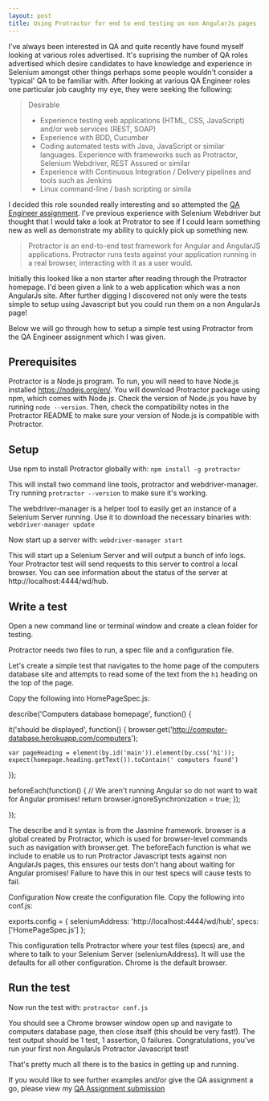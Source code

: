 ```yaml
---
layout: post
title: Using Protractor for end to end testing on non AngularJs pages
---
```


I've always been interested in QA and quite recently have found myself looking at various roles advertised. It's suprising the number of QA roles advertised which desire candidates to have knowledge and experience in Selenium amongst other things perhaps some people wouldn't consider a 'typical' QA to be familiar with. After looking at various QA Engineer roles one particular job caughty my eye, they were seeking the following:

> Desirable
> * Experience testing web applications (HTML, CSS, JavaScript) and/or web services (REST, SOAP)
> * Experience with BDD, Cucumber
> * Coding automated tests with Java, JavaScript or similar languages. Experience with frameworks such as Protractor, Selenium Webdriver, REST Assured or similar
> * Experience with Continuous Integration / Delivery pipelines and tools such as Jenkins
> * Linux command-line / bash scripting or simila

I decided this role sounded really interesting and so attempted the [QA Engineer assignment](https://github.com/vivrichards600/QATestingCaseKata). I've previous experience with Selenium Webdriver but thought that I would take a look at Protrator to see if I could learn something new as well as demonstrate my ability to quickly pick up something new. 

> Protractor is an end-to-end test framework for Angular and AngularJS applications. Protractor runs tests against your application running in a real browser, interacting with it as a user would.

Initially this looked like a non starter after reading through the Protractor homepage. I'd been given a link to a web application which was a non AngularJs site. After further digging I discovered not only were the tests simple to setup using Javascript but you could run them on a non AngularJs page!

Below we will go through how to setup a simple test using Protractor from the QA Engineer assignment which I was given.


## Prerequisites

Protractor is a Node.js program. To run, you will need to have Node.js installed https://nodejs.org/en/. You will download Protractor package using npm, which comes with Node.js. Check the version of Node.js you have by running `node --version`. Then, check the compatibility notes in the Protractor README to make sure your version of Node.js is compatible with Protractor.


## Setup

Use npm to install Protractor globally with: `npm install -g protractor`

This will install two command line tools, protractor and webdriver-manager. Try running `protractor --version` to make sure it's working.

The webdriver-manager is a helper tool to easily get an instance of a Selenium Server running. Use it to download the necessary binaries with: `webdriver-manager update`

Now start up a server with: `webdriver-manager start`

This will start up a Selenium Server and will output a bunch of info logs. Your Protractor test will send requests to this server to control a local browser. You can see information about the status of the server at http://localhost:4444/wd/hub.


## Write a test
Open a new command line or terminal window and create a clean folder for testing.

Protractor needs two files to run, a spec file and a configuration file.

Let's create a simple test that navigates to the home page of the computers database site and attempts to read some of the text from the `h1` heading on the top of the page.

Copy the following into HomePageSpec.js:

describe('Computers database homepage', function() {
  
  it('should be displayed', function() {
    browser.get('http://computer-database.herokuapp.com/computers');

    var pageHeading = element(by.id('main')).element(by.css('h1'));
    expect(homepage.heading.getText()).toContain(' computers found')
  });
  
  beforeEach(function() {
		// We aren't running Angular so do not want to wait for Angular promises!
		return browser.ignoreSynchronization = true;
	});
  
}); 

The describe and it syntax is from the Jasmine framework. browser is a global created by Protractor, which is used for browser-level commands such as navigation with browser.get. The beforeEach function is what we include to enable us to run Protractor Javascript tests against non AngularJs pages, this ensures our tests don't hang about waiting for Angular promises! Failure to have this in our test specs will cause tests to fail.

Configuration
Now create the configuration file. Copy the following into conf.js:

exports.config = {
  seleniumAddress: 'http://localhost:4444/wd/hub',
  specs: ['HomePageSpec.js']
};

This configuration tells Protractor where your test files (specs) are, and where to talk to your Selenium Server (seleniumAddress). It will use the defaults for all other configuration. Chrome is the default browser.

## Run the test
Now run the test with: `protractor conf.js`

You should see a Chrome browser window open up and navigate to computers database page, then close itself (this should be very fast!). The test output should be 1 test, 1 assertion, 0 failures. Congratulations, you've run your first non AngularJs Protractor Javascript test!

That's pretty much all there is to the basics in getting up and running.

 If you would like to see further examples and/or give the QA assignment a go, please view my [QA Assignment submission](https://github.com/vivrichards600/QATestingCaseKata) 
